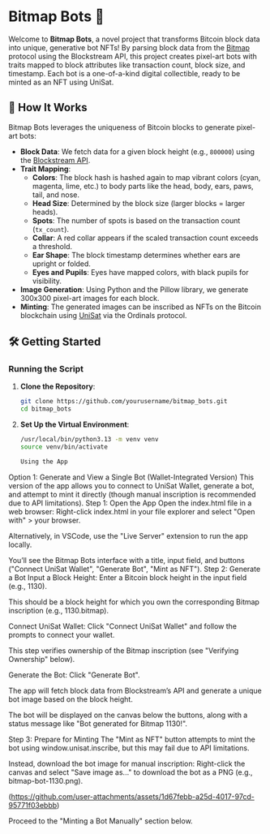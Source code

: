 # Bitmap Bots 🤖

Welcome to **Bitmap Bots**, a novel project that transforms Bitcoin block data into unique, generative bot NFTs! By parsing block data from the [Bitmap](https://bitmap.io/) protocol using the Blockstream API, this project creates pixel-art bots with traits mapped to block attributes like transaction count, block size, and timestamp. Each bot is a one-of-a-kind digital collectible, ready to be minted as an NFT using UniSat.

## 🎨 How It Works

Bitmap Bots leverages the uniqueness of Bitcoin blocks to generate pixel-art bots:
- **Block Data**: We fetch data for a given block height (e.g., `800000`) using the [Blockstream API](https://blockstream.info/api).
- **Trait Mapping**:
  - **Colors**: The block hash is hashed again to map vibrant colors (cyan, magenta, lime, etc.) to body parts like the head, body, ears, paws, tail, and nose.
  - **Head Size**: Determined by the block size (larger blocks = larger heads).
  - **Spots**: The number of spots is based on the transaction count (`tx_count`).
  - **Collar**: A red collar appears if the scaled transaction count exceeds a threshold.
  - **Ear Shape**: The block timestamp determines whether ears are upright or folded.
  - **Eyes and Pupils**: Eyes have mapped colors, with black pupils for visibility.
- **Image Generation**: Using Python and the Pillow library, we generate 300x300 pixel-art images for each block.
- **Minting**: The generated images can be inscribed as NFTs on the Bitcoin blockchain using [UniSat](https://unisat.io/) via the Ordinals protocol.

## 🛠️ Getting Started

### Running the Script
1. **Clone the Repository**:
   ```bash
   git clone https://github.com/yourusername/bitmap_bots.git
   cd bitmap_bots
2. **Set Up the Virtual Environment**:
   ```bash
   /usr/local/bin/python3.13 -m venv venv
   source venv/bin/activate

   Using the App
Option 1: Generate and View a Single Bot (Wallet-Integrated Version)
This version of the app allows you to connect to UniSat Wallet, generate a bot, and attempt to mint it directly (though manual inscription is recommended due to API limitations).
Step 1: Open the App
Open the index.html file in a web browser:
Right-click index.html in your file explorer and select "Open with" > your browser.

Alternatively, in VSCode, use the "Live Server" extension to run the app locally.

You’ll see the Bitmap Bots interface with a title, input field, and buttons ("Connect UniSat Wallet", "Generate Bot", "Mint as NFT").
Step 2: Generate a Bot
Input a Block Height:
Enter a Bitcoin block height in the input field (e.g., 1130).

This should be a block height for which you own the corresponding Bitmap inscription (e.g., 1130.bitmap).

Connect UniSat Wallet:
Click "Connect UniSat Wallet" and follow the prompts to connect your wallet.

This step verifies ownership of the Bitmap inscription (see "Verifying Ownership" below).

Generate the Bot:
Click "Generate Bot".

The app will fetch block data from Blockstream’s API and generate a unique bot image based on the block height.

The bot will be displayed on the canvas below the buttons, along with a status message like "Bot generated for Bitmap 1130!".

Step 3: Prepare for Minting
The "Mint as NFT" button attempts to mint the bot using window.unisat.inscribe, but this may fail due to API limitations.

Instead, download the bot image for manual inscription:
Right-click the canvas and select "Save image as..." to download the bot as a PNG 
(e.g., bitmap-bot-1130.png).

(https://github.com/user-attachments/assets/1d67febb-a25d-4017-97cd-95771f03ebbb)




Proceed to the "Minting a Bot Manually" section below.

